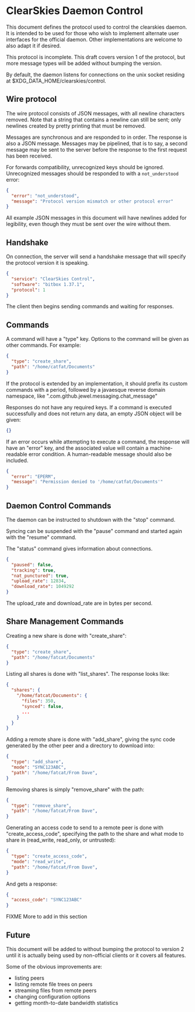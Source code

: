 ClearSkies Daemon Control
=========================

This document defines the protocol used to control the clearskies daemon.
It is intended to be used for those who wish to implement alternate user
interfaces for the official daemon.  Other implementations are welcome to also
adapt it if desired.

This protocol is incomplete.  This draft covers version 1 of the protocol, but
more message types will be added without bumping the version.

By default, the daemon listens for connections on the unix socket residing at
$XDG_DATA_HOME/clearskies/control.


Wire protocol
-------------

The wire protocol consists of JSON messages, with all newline characters
removed.  Note that a string that contains a newline can still be sent; only
newlines created by pretty printing that must be removed.

Messages are synchronous and are responded to in order.  The response is also a
JSON message.  Messages may be pipelined, that is to say, a second message may
be sent to the server before the response to the first request has been
received.

For forwards compatibility, unrecognized keys should be ignored.  Unrecognized
messages should be responded to with a `not_understood` error:

```json
{
  "error": "not_understood",
  "message": "Protocol version mismatch or other protocol error"
}
```

All example JSON messages in this document will have newlines added for
legibility, even though they must be sent over the wire without them.


Handshake
---------

On connection, the server will send a handshake message that will specify the
protocol version it is speaking.

```json
{
  "service": "ClearSkies Control",
  "software": "bitbox 1.37.1",
  "protocol": 1
}
```

The client then begins sending commands and waiting for responses.


Commands
--------

A command will have a "type" key.  Options to the command will be given as
other commands.  For example:

```json
{
  "type": "create_share",
  "path": "/home/catfat/Documents"
}
```

If the protocol is extended by an implementation, it should prefix its custom
commands with a period, followed by a javaesque reverse domain namespace, like
".com.github.jewel.messaging.chat_message"

Responses do not have any required keys.  If a command is executed successfully
and does not return any data, an empty JSON object will be given:

```json
{}
```

If an error occurs while attempting to execute a command, the response will
have an "error" key, and the associated value will contain a machine-readable
error condition.  A human-readable message should also be included.

```json
{
  "error": "EPERM",
  "message": "Permission denied to '/home/catfat/Documents'"
}
```


Daemon Control Commands
-----------------------

The daemon can be instructed to shutdown with the "stop" command.

Syncing can be suspended with the "pause" command and started again with the
"resume" command.

The "status" command gives information about connections.

```json
{
  "paused": false,
  "tracking": true,
  "nat_punctured": true,
  "upload_rate": 12834,
  "download_rate": 1049292
}
```

The upload_rate and download_rate are in bytes per second.


Share Management Commands
-------------------------

Creating a new share is done with "create_share":

```json
{
  "type": "create_share",
  "path": "/home/fatcat/Documents"
}
```

Listing all shares is done with "list_shares".  The response looks like:
```json
{
  "shares": {
    "/home/fatcat/Documents": {
      "files": 350,
      "synced": false,
      ...
    }
  }
}
```

Adding a remote share is done with "add_share", giving the sync code
generated by the other peer and a directory to download into:
```json
{
  "type": "add_share",
  "mode": "SYNC123ABC",
  "path": "/home/fatcat/From Dave",
}
```

Removing shares is simply "remove_share" with the path:
```json
{
  "type": "remove_share",
  "path": "/home/fatcat/From Dave",
}
```

Generating an access code to send to a remote peer is done with
"create_access_code", specifying the path to the share and what
mode to share in (read_write, read_only, or untrusted):
```json
{
  "type": "create_access_code",
  "mode": "read_write",
  "path": "/home/fatcat/From Dave",
}
```

And gets a response:
```json
{
  "access_code": "SYNC123ABC"
}
```

FIXME More to add in this section


Future
------

This document will be added to without bumping the protocol to version 2 until
it is actually being used by non-official clients or it covers all features.

Some of the obvious improvements are:

* listing peers
* listing remote file trees on peers
* streaming files from remote peers
* changing configuration options
* getting month-to-date bandwidth statistics

